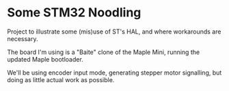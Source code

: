 # Some STM32 Noodling #

Project to illustrate some (mis)use of ST's HAL, and where workarounds are necessary.

The board I'm using is a "Baite" clone of the Maple Mini, running the updated Maple bootloader.

We'll be using encoder input mode, generating stepper motor signalling, but doing as little actual work as possible.
